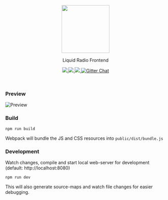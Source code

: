 <p align="center">
  <a href="https://liquidradio.pro/" target="_blank">
    <img width="150" src="https://liquidradio.pro/safari-pinned-tab.svg">
  </a>
</p>
<p align="center">Liquid Radio Frontend</p>
<p align="center">
    <a href="https://codeclimate.com/github/Trikolon/liquidradio">
        <img src="https://codeclimate.com/github/Trikolon/liquidradio/badges/gpa.svg"></img>
    </a>
    <a href="https://david-dm.org/Trikolon/liquidradio" title="dependencies status">
        <img src="https://david-dm.org/Trikolon/liquidradio/status.svg"/>
    </a>
    <a href="https://david-dm.org/Trikolon/liquidradio?type=dev" title="dev-dependencies status">
        <img src="https://david-dm.org/Trikolon/liquidradio/dev-status.svg"/>
    </a>
    <a href="https://gitter.im/liquid-radio">
        <img src="https://img.shields.io/gitter/room/liquid-radio/home.svg" alt="Gitter Chat">
    </a>
</p>
<br>

### Preview
![Preview](https://i.imgur.com/ZY04Gh7.gif)

### Build
```
npm run build
```
Webpack will bundle the JS and CSS resources into `public/dist/bundle.js`
### Development
Watch changes, compile and start local web-server for
development (default: http://localhost:8080)
```
npm run dev
```
This will also generate source-maps and watch file changes for easier debugging.